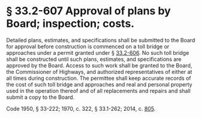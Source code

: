 # § 33.2-607 Approval of plans by Board; inspection; costs.

<p>Detailed plans, estimates, and specifications shall be submitted to the Board for approval before construction is commenced on a toll bridge or approaches under a permit granted under § <a href='http://law.lis.virginia.gov/vacode/33.2-606/'>33.2-606</a>. No such toll bridge shall be constructed until such plans, estimates, and specifications are approved by the Board. Access to such work shall be granted to the Board, the Commissioner of Highways, and authorized representatives of either at all times during construction. The permittee shall keep accurate records of the cost of such toll bridge and approaches and real and personal property used in the operation thereof and of all replacements and repairs and shall submit a copy to the Board.</p><p>Code 1950, § 33-222; 1970, c. 322, § 33.1-262; 2014, c. <a href='http://lis.virginia.gov/cgi-bin/legp604.exe?141+ful+CHAP0805'>805</a>.</p>